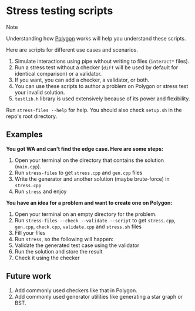 # Stress testing scripts

> [!NOTE]
> Understanding how [Polygon](https://polygon.codeforces.com) works will help you understand these scripts.

Here are scripts for different use cases and scenarios.

1. Simulate interactions using pipe without writing to files
 (`interact*` files).
1. Run a stress test without a checker (`diff` will be used by default for identical comparison) or a validator.
1. If you want, you can add a checker, a validator, or both.
1. You can use these scripts to author a problem on Polygon or stress test your invalid solution.
1. `testlib.h` library is used extensively because of its power and flexibility.


Run `stress-files --help` for help. You should also check `setup.sh` in the repo's root directory.

## Examples

**You got WA and can't find the edge case. Here are some steps:**

1. Open your terminal on the directory that contains the solution (`main.cpp`).
1. Run `stress-files` to get `stress.cpp` and `gen.cpp` files
1. Write the generator and another solution (maybe brute-force) in `stress.cpp`
1. Run `stress` and enjoy

**You have an idea for a problem and want to create one on Polygon:**

1. Open your terminal on an empty directory for the problem.
1. Run `stress-files --check --validate --script` to get `stress.cpp`, `gen.cpp`, `check.cpp`, `validate.cpp` and `stress.sh` files
1. Fill your files
1. Run `stress`, so the following will happen:
  1. Validate the generated test case using the validator
  1. Run the solution and store the result
  1. Check it using the checker

## Future work

1. Add commonly used checkers like that in Polygon.
2. Add commonly used generator utilities like generating a star graph or BST.
